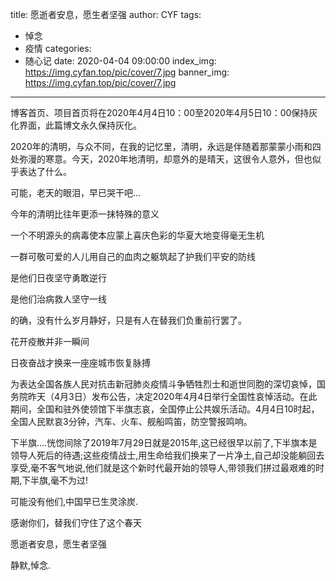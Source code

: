 title: 愿逝者安息，愿生者坚强
author: CYF
tags:
  - 悼念
  - 疫情
categories:
  - 随心记
date: 2020-04-04 09:00:00
index_img: https://img.cyfan.top/pic/cover/7.jpg
banner_img: https://img.cyfan.top/pic/cover/7.jpg
---



<p class="note note-primary">博客首页、项目首页将在2020年4月4日10：00至2020年4月5日10：00保持灰化界面，此篇博文永久保持灰化。</p>

2020年的清明，与众不同，在我的记忆里，清明，永远是伴随着那蒙蒙小雨和四处弥漫的寒意。今天，2020年地清明，却意外的是晴天，这很令人意外，但也似乎表达了什么。

可能，老天的眼泪，早已哭干吧...

今年的清明比往年更添一抹特殊的意义

一个不明源头的病毒使本应蒙上喜庆色彩的华夏大地变得毫无生机

一群可敬可爱的人儿用自己的血肉之躯筑起了护我们平安的防线

是他们日夜坚守勇敢逆行

是他们治病救人坚守一线

的确，没有什么岁月静好，只是有人在替我们负重前行罢了。

花开疫散并非一瞬间

日夜奋战才换来一座座城市恢复脉搏

为表达全国各族人民对抗击新冠肺炎疫情斗争牺牲烈士和逝世同胞的深切哀悼，国务院昨天（4月3日）发布公告，决定2020年4月4日举行全国性哀悼活动。在此期间，全国和驻外使领馆下半旗志哀，全国停止公共娱乐活动。4月4日10时起，全国人民默哀3分钟，汽车、火车、舰船鸣笛，防空警报鸣响。

下半旗....恍惚间除了2019年7月29日就是2015年,这已经很早以前了,下半旗本是领导人死后的待遇;这些疫情战士,用生命给我们换来了一片净土,自己却没能躺回去享受,毫不客气地说,他们就是这个新时代最开始的领导人,带领我们拼过最艰难的时期,下半旗,毫不为过!

可能没有他们,中国早已生灵涂炭.


感谢你们，替我们守住了这个春天

愿逝者安息，愿生者坚强

静默,悼念.
<style>html{
filter: grayscale(100%);
-webkit-filter: grayscale(100%);
-moz-filter: grayscale(100%);
-ms-filter: grayscale(100%);
-o-filter: grayscale(100%);
filter:progid:DXImageTransform.Microsoft.BasicImage(grayscale=1);
}</style>

